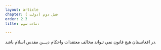 ```yaml
---
layout: article
chapter: فصل دوم (دولت ) 
order: 2.3
title: مادۀ سوم: 

---
```


در افغانستان هيچ قانون نمي تـواند مخالف معتقدات واحکام ديـــن مقدس اسلام باشد.


 
 

